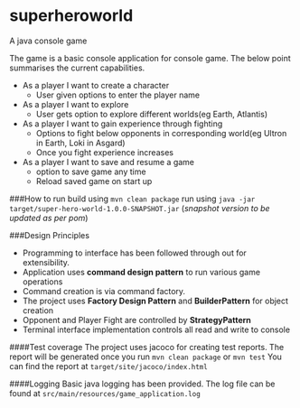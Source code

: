 # superheroworld
A java console game

The game is a basic console application for console game. The below point summarises the current capabilities.  

- As a player I want to create a character
  - User given options to enter the player name
 - As a player I want to explore
    - User gets option to explore different worlds(eg Earth, Atlantis)
- As a player I want to gain experience through fighting
    - Options to fight below opponents in corresponding world(eg Ultron in Earth, Loki in Asgard)
    - Once you fight experience increases
- As a player I want to save and resume a game
    - option to save game any time
    - Reload saved game on start up

###How to run
build using `mvn clean package`
run using `java -jar target/super-hero-world-1.0.0-SNAPSHOT.jar` (_snapshot version to be updated as per pom_)

###Design Principles
 - Programming to interface has been followed through out for extensibility.
 - Application uses **command design pattern** to run various game operations
 - Command creation is via command factory.
 - The project uses **Factory Design Pattern** and **BuilderPattern** for object creation
 - Opponent and Player Fight are controlled by **StrategyPattern**
 - Terminal interface implementation controls all read and write to console
 
####Test coverage
 The project uses jacoco for creating test reports.
 The report will be generated once you run `mvn clean package` or `mvn test`
 You can find the report at `target/site/jacoco/index.html`   
 
####Logging
 Basic java logging has been provided. The log file can be found at `src/main/resources/game_application.log`
